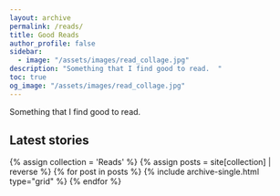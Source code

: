 ```yaml
---
layout: archive 
permalink: /reads/
title: Good Reads
author_profile: false
sidebar:
  - image: "/assets/images/read_collage.jpg"
description: "Something that I find good to read.  "
toc: true
og_image: "/assets/images/read_collage.jpg"
---
```

Something that I find good to read. 

## Latest stories

<div class="grid__wrapper">
  {% assign collection = 'Reads' %}
  {% assign posts = site[collection] | reverse %}
  {% for post in posts %}
    {% include archive-single.html type="grid" %}
  {% endfor %}
</div>